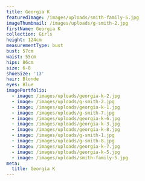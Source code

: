 ```yaml
---
title: Georgia K
featuredImage: /images/uploads/smith-family-5.jpg
imageThumbnail: /images/uploads/g-smith-2.jpg
firstName: Georgia K
collection: Girls
height: 124cm
measurementType: bust
bust: 57cm
waist: 55cm
hips: 86cm
size: 6-8
shoeSize: '13'
hair: Blonde
eyes: Blue
imagePortfolio:
  - image: /images/uploads/georgia-k-2.jpg
  - image: /images/uploads/g-smith-2.jpg
  - image: /images/uploads/georgia-k-1.jpg
  - image: /images/uploads/g-smith-7.jpg
  - image: /images/uploads/georgia-k-6.jpg
  - image: /images/uploads/georgia-k-3.jpg
  - image: /images/uploads/georgia-k-8.jpg
  - image: /images/uploads/g-smith-1.jpg
  - image: /images/uploads/g-smith-8.jpg
  - image: /images/uploads/georgia-k-7.jpg
  - image: /images/uploads/georgia-k-5.jpg
  - image: /images/uploads/smith-family-5.jpg
meta:
  title: Georgia K
---
```


